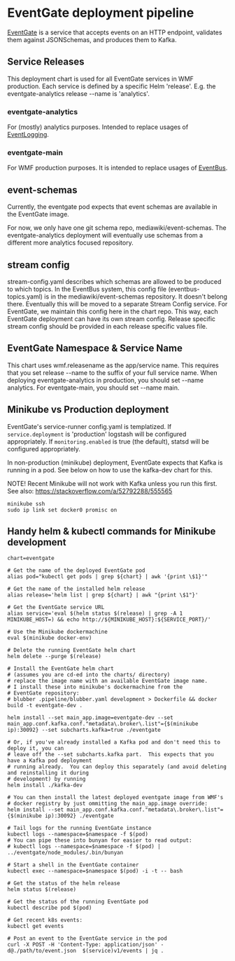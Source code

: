 # EventGate deployment pipeline

[EventGate](https://github.com/wikimedia/eventgate) is a service
that accepts events on an HTTP endpoint, validates them against
JSONSchemas, and produces them to Kafka.


## Service Releases
This deployment chart is used for all EventGate services in WMF production.
Each service is defined by a specific Helm 'release'.  E.g. the eventgate-analytics
release --name is 'analytics'.

### eventgate-analytics
For (mostly) analytics purposes.  Intended to replace usages of [EventLogging](https://wikitech.wikimedia.org/wiki/Analytics/Systems/EventLogging).

### eventgate-main
For WMF production purposes. It is intended to replace usages of
[EventBus](https://wikitech.wikimedia.org/wiki/EventBus).

## event-schemas
Currently, the eventgate pod expects that event schemas are available in the
EventGate image.

For now, we only have one git schema repo, mediawiki/event-schemas.
The eventgate-analytics deployment will eventually use schemas from a different
more analytics focused repository.

## stream config
stream-config.yaml describes which schemas are allowed to be produced to which topics.
In the EventBus system, this config file (eventbus-topics.yaml) is in the mediawiki/event-schemas
repository.  It doesn't belong there. Eventually this will be moved to a separate
Stream Config service.  For EventGate, we maintain this config here in the chart repo.
This way, each EventGate deployment can have its own stream config.
Release specific stream config should be provided in each release specific values file.

## EventGate Namespace & Service Name
This chart uses wmf.releasename as the app/service name.  This requires that
you set release --name to the suffix of your full service name.  When
deploying eventgate-analytics in production, you should set --name analytics.
For eventgate-main, you should set --name main.

## Minikube vs Production deployment
EventGate's service-runner config.yaml is templatized.  If `service.deployment` is 'production' logstash will be configured appropriately.  If `monitoring.enabled` is
true (the default), statsd will be configured appropriately.

In non-production (minikube) deployment, EventGate expects that Kafka is
running in a pod. See below on how to use the kafka-dev chart for this.

NOTE!  Recent Minikube will not work with Kafka unless you run this first.
See also: https://stackoverflow.com/a/52792288/555565
```
minikube ssh
sudo ip link set docker0 promisc on
```


## Handy helm & kubectl commands for Minikube development

```
chart=eventgate

# Get the name of the deployed EventGate pod
alias pod="kubectl get pods | grep ${chart} | awk '{print \$1}'"

# Get the name of the installed helm release
alias release='helm list | grep ${chart} | awk "{print \$1"}'

# Get the EventGate service URL
alias service='eval $(helm status $(release) | grep -A 1 MINIKUBE_HOST=) && echo http://${MINIKUBE_HOST}:${SERVICE_PORT}/'

# Use the Minikube dockermachine
eval $(minikube docker-env)

# Delete the running EventGate helm chart
helm delete --purge $(release)

# Install the EventGate helm chart
# (assumes you are cd-ed into the charts/ directory)
# replace the image name with an available EventGate image name.
# I install these into minikube's dockermachine from the
# EventGate repository:
# blubber .pipeline/blubber.yaml development > Dockerfile && docker build -t eventgate-dev .

helm install --set main_app.image=eventgate-dev --set main_app.conf.kafka.conf."metadata\.broker\.list"={$(minikube ip):30092} --set subcharts.kafka=true ./eventgate

# Or, if you've already installed a Kafka pod and don't need this to deploy it, you can
# leave off the --set subcharts.kafka part.  This expects that you have a Kafka pod deployment
# running already.  You can deploy this separately (and avoid deleting and reinstalling it during
# development) by running
helm install ./kafka-dev

# You can then install the latest deployed eventgate image from WMF's
# docker registry by just ommitting the main_app.image override:
helm install --set main_app.conf.kafka.conf."metadata\.broker\.list"={$(minikube ip):30092} ./eventgate

# Tail logs for the running EventGate instance
kubectl logs --namespace=$namespace -f $(pod)
# You can pipe these into bunyan for easier to read output:
# kubectl logs --namespace=$namespace -f $(pod) | ../eventgate/node_modules/.bin/bunyan

# Start a shell in the EventGate container
kubectl exec --namespace=$namespace $(pod) -i -t -- bash

# Get the status of the helm release
helm status $(release)

# Get the status of the running EventGate pod
kubectl describe pod $(pod)

# Get recent k8s events:
kubectl get events

# Post an event to the EventGate service in the pod
curl -X POST -H 'Content-Type: application/json' -d@./path/to/event.json  $(service)v1/events | jq .
